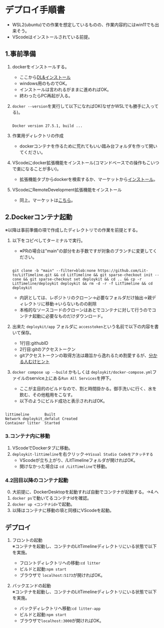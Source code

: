 
# デプロイ手順書
-   WSL2(ubuntu)での作業を想定しているものの、作業内容的にはwin11でも出来そう。
-   VScodeはインストールされている前提。

## 1.事前準備

1. dockerをインストールする。
   - ここから[DL&インストール](https://docs.docker.com/desktop/setup/install/windows-install/ )
   - windows用のものでOK。
   -  インストールは言われるがままに進めればOK。
   - 終わったらPC再起が入る。
2. ``docker --version``を実行して以下になればOK(なぜかWSLでも勝手に入ってる)。


   ```

   Docker version 27.5.1, build ...

   ```

3. 作業用ディレクトリの作成
    - dockerコンテナを作るために荒れてもいい踏み台フォルダを作って開いてください。

4. VScodeにdocker拡張機能をインストール(コマンドベースでの操作もこいつで楽になることが多い)。
    - 拡張機能タブからdockerを検索するか、マーケットから[インストール](https://marketplace.visualstudio.com/items?itemName=ms-azuretools.vscode-docker )。

5. VScodeにRemoteDevelopment拡張機能をインストール
    - 同上。マーケットは[こちら](https://marketplace.visualstudio.com/items?itemName=ms-vscode-remote.vscode-remote-extensionpack )。


## 2.Dockerコンテナ起動

※以降は事前準備の項で作成したディレクトリでの作業を前提とする。

1. 以下をコピペしてターミナルで実行。
   - ※PRの場合は"main"の部分をお手数ですが対象のブランチに変更してください。

   ```

   git clone -b "main" --filter=blob:none https://github.com/Lit-to/LitTimeline.git && cd LitTimeline && git sparse-checkout init --cone && git sparse-checkout set deploykit && cd .. && cp -r LitTimeline/deploykit deploykit && rm -d -r -f LitTimeline && cd deploykit

   ```
   - 内訳としては、レポジトリのクローン→必要なフォルダだけ抽出→親ディレクトリに移動→いらないものの削除
   - 本格的なソースコードのクローンはあとでコンテナに対して行うのでコンテナ起動に必要なものだけダウンロード。

2. 出来た ``deploykit/app`` フォルダに ``accesstoken``という名前で以下の内容を書いて保存。
   - 1行目:githubID
   - 2行目:gitのアクセストークン
   - gitアクセストークンの取得方法は趣旨から逸れるため割愛するが、[分かる人むけヒント](https://github.com/settings/tokens )
3. ``docker compose up --build`` かもしくは ``deploykit/docker-compose.yml``ファイルのservice上にある``Run All Services``を押下。
    
   - ここが主目的のビルドなので、割と時間掛かる。御手洗いに行く、水を飲む、その他粗用をこなす。
   - 以下のようにビルド成功と表示されればOK。

```

littimeline       Built
Network deploykit_defalut Created 
Container litter  Started

```

### 3.コンテナ内に移動

1. VScodeでDockerタブに移動。
2. ``deploykit-littimeline``を右クリック→``Visual Studio Codeをアタッチする``
    - VScodeが立ち上がり、/LitTimelineフォルダが開ければOK。
    - 開けなかった場合は ``cd /LitTimeline``で移動。

### 4.2回目以降のコンテナ起動

0.   大前提に、DockerDesktopを起動すれば自動でコンテナが起動する。→4.へ
1.   ``docker ps``で動いてるコンテナidを確認。
2.   ``docker up <コンテナid>``で起動。
3.   以降はコンテナに移動の項と同様にVScodeを起動。

## デプロイ

1.  フロントの起動  
    ※コンテナを起動し、コンテナのLitTimelineディレクトリにいる状態で以下を実施。
    -   フロントディレクトリへの移動:``cd litter``
    -   ビルドと起動:``npm start``
    -   ブラウザで ``localhost:5173``が開ければOK。

2.  バックエンドの起動  
    ※コンテナを起動し、コンテナのLitTimelineディレクトリにいる状態で以下を実施。
    -   バックディレクトリへ移動:``cd litter-app``
    -   ビルドと起動:``npm start``
    -   ブラウザで``localhost:3000``が開ければOK。

